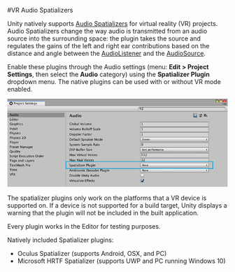 #VR Audio Spatializers

Unity natively supports [Audio Spatializers](AudioSpatializerSDK) for virtual reality (VR) projects. Audio Spatializers change the way audio is transmitted from an audio source into the surrounding space: the plugin takes the source and regulates the gains of the left and right ear contributions based on the distance and angle between the [AudioListener](class-AudioListener) and the [AudioSource](class-AudioSource).

Enable these plugins through the Audio settings (menu: __Edit &gt; Project Settings__, then select the __Audio__ category) using the __Spatializer Plugin__ dropdown menu. The native plugins can be used with or without VR mode enabled.

![](../uploads/Main/AudioManagerInspector.png)


The spatializer plugins only work on the platforms that a VR device is supported on. If a device is not supported for a build target, Unity displays a warning that the plugin will not be included in the built application.

Every plugin works in the Editor for testing purposes.

Natively included Spatializer plugins:

* Oculus Spatializer (supports Android, OSX, and PC)
* Microsoft HRTF Spatializer (supports UWP and PC running Windows 10)